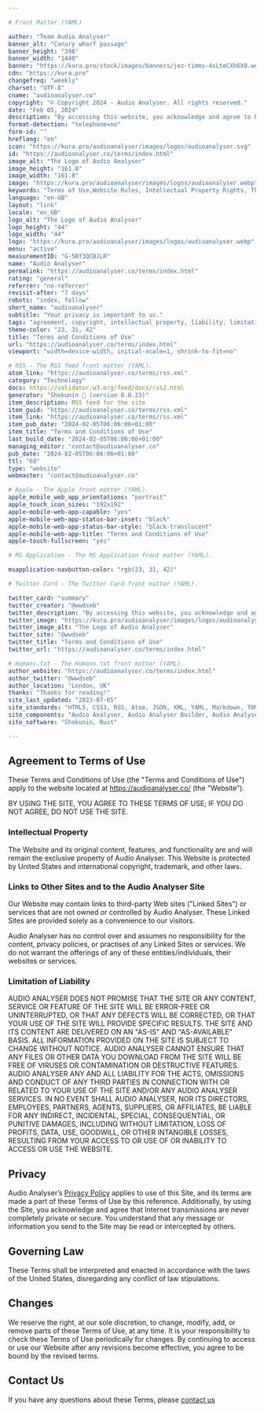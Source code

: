 ```yaml
---

# Front Matter (YAML)

author: "Team Audio Analyser"
banner_alt: "Canary wharf passage"
banner_height: "398"
banner_width: "1440"
banner: "https://kura.pro/stock/images/banners/jez-timms-4xLteCXh6X0.webp"
cdn: "https://kura.pro"
changefreq: "weekly"
charset: "UTF-8"
cname: "audioanalyser.co"
copyright: "© Copyright 2024 - Audio Analyser. All rights reserved."
date: "Feb 05, 2024"
description: "By accessing this website, you acknowledge and agree to be bound by these Terms and Conditions of Use and all applicable laws and regulations."
format-detection: "telephone=no"
form-id: ""
hreflang: "en"
icon: "https://kura.pro/audioanalyser/images/logos/audioanalyser.svg"
id: "https://audioanalyser.co/terms/index.html"
image_alt: "The Logo of Audio Analyser"
image_height: "161.8"
image_width: "161.8"
image: "https://kura.pro/audioanalyser/images/logos/audioanalyser.webp"
keywords: "Terms of Use,Website Rules, Intellectual Property Rights, Third-party Links, User Responsibilities, Limitation of Liability, Website Use Agreement, Governing Laws for Online Use, Website Terms Changes, Contact"
language: "en-GB"
layout: "link"
locale: "en_GB"
logo_alt: "The Logo of Audio Analyser"
logo_height: "44"
logo_width: "44"
logo: "https://kura.pro/audioanalyser/images/logos/audioanalyser.webp"
menu: "active"
measurementID: "G-5RT3QCBJLR"
name: "Audio Analyser"
permalink: "https://audioanalyser.co/terms/index.html"
rating: "general"
referrer: "no-referrer"
revisit-after: "7 days"
robots: "index, follow"
short_name: "audioanalyser"
subtitle: "Your privacy is important to us."
tags: "agreement, copyright, intellectual property, liability, limitation, links, privacy, terms, trademark, use, website"
theme-color: "23, 31, 42"
title: "Terms and Conditions of Use"
url: "https://audioanalyser.co/terms/index.html"
viewport: "width=device-width, initial-scale=1, shrink-to-fit=no"

# RSS - The RSS feed front matter (YAML).
atom_link: "https://audioanalyser.co/terms/rss.xml"
category: "Technology"
docs: https://validator.w3.org/feed/docs/rss2.html
generator: "Shokunin 🦀 (version 0.0.23)"
item_description: RSS feed for the site
item_guid: "https://audioanalyser.co/terms/rss.xml"
item_link: "https://audioanalyser.co/terms/rss.xml"
item_pub_date: "2024-02-05T06:06:06+01:00"
item_title: "Terms and Conditions of Use"
last_build_date: "2024-02-05T06:06:06+01:00"
managing_editor: "contact@audioanalyser.co"
pub_date: "2024-02-05T06:06:06+01:00"
ttl: "60"
type: "website"
webmaster: "contact@audioanalyser.co"

# Apple - The Apple front matter (YAML).
apple_mobile_web_app_orientations: "portrait"
apple_touch_icon_sizes: "192x192"
apple-mobile-web-app-capable: "yes"
apple-mobile-web-app-status-bar-inset: "black"
apple-mobile-web-app-status-bar-style: "black-translucent"
apple-mobile-web-app-title: "Terms and Conditions of Use"
apple-touch-fullscreen: "yes"

# MS Application - The MS Application front matter (YAML).

msapplication-navbutton-color: "rgb(23, 31, 42)"

# Twitter Card - The Twitter Card front matter (YAML).

twitter_card: "summary"
twitter_creator: "@wwdseb"
twitter_description: "By accessing this website, you acknowledge and agree to be bound by these Terms and Conditions of Use and all applicable laws and regulations."
twitter_image: "https://kura.pro/audioanalyser/images/logos/audioanalyser.svg"
twitter_image_alt: "The Logo of Audio Analyser"
twitter_site: "@wwdseb"
twitter_title: "Terms and Conditions of Use"
twitter_url: "https://audioanalyser.co/terms/index.html"

# Humans.txt - The Humans.txt front matter (YAML).
author_website: "https://audioanalyser.co/terms/index.html"
author_twitter: "@wwdseb"
author_location: "London, UK"
thanks: "Thanks for reading!"
site_last_updated: "2023-07-05"
site_standards: "HTML5, CSS3, RSS, Atom, JSON, XML, YAML, Markdown, TOML"
site_components: "Audio Analyser, Audio Analyser Builder, Audio Analyser CLI, Audio Analyser Templates, Audio Analyser Themes"
site_software: "Shokunin, Rust"

---
```


## Agreement to Terms of Use

These Terms and Conditions of Use (the "Terms and Conditions of Use") apply to the website
located at <https://audioanalyser.co/> (the "Website").

BY USING THE SITE, YOU AGREE TO THESE TERMS OF USE; IF YOU DO NOT AGREE, DO NOT
USE THE SITE.

### Intellectual Property

The Website and its original content, features, and functionality are and will
remain the exclusive property of Audio Analyser. This Website is protected
by United States and international copyright, trademark, and other laws.

### Links to Other Sites and to the Audio Analyser Site

Our Website may contain links to third-party Web sites ("Linked Sites") or
services that are not owned or controlled by Audio Analyser. These Linked
Sites are provided solely as a convenience to our visitors.

Audio Analyser has no control over and assumes no responsibility for the
content, privacy policies, or practises of any Linked Sites or services. We do
not warrant the offerings of any of these entities/individuals, their
websites or services.

### Limitation of Liability

AUDIO ANALYSER DOES NOT PROMISE THAT THE SITE OR ANY CONTENT, SERVICE OR
FEATURE OF THE SITE WILL BE ERROR-FREE OR UNINTERRUPTED, OR THAT ANY DEFECTS
WILL BE CORRECTED, OR THAT YOUR USE OF THE SITE WILL PROVIDE SPECIFIC RESULTS.
THE SITE AND ITS CONTENT ARE DELIVERED ON AN "AS-IS" AND "AS-AVAILABLE" BASIS.
ALL INFORMATION PROVIDED ON THE SITE IS SUBJECT TO CHANGE WITHOUT NOTICE.
AUDIO ANALYSER CANNOT ENSURE THAT ANY FILES OR OTHER DATA YOU DOWNLOAD FROM
THE SITE WILL BE FREE OF VIRUSES OR CONTAMINATION OR DESTRUCTIVE FEATURES.
AUDIO ANALYSER ANY AND ALL LIABILITY FOR THE ACTS, OMISSIONS AND CONDUCT OF
ANY THIRD PARTIES IN CONNECTION WITH OR RELATED TO YOUR USE OF THE SITE AND/OR
ANY AUDIO ANALYSER SERVICES. IN NO EVENT SHALL AUDIO ANALYSER, NOR ITS
DIRECTORS, EMPLOYEES, PARTNERS, AGENTS, SUPPLIERS, OR AFFILIATES, BE LIABLE FOR
ANY INDIRECT, INCIDENTAL, SPECIAL, CONSEQUENTIAL, OR PUNITIVE DAMAGES,
INCLUDING WITHOUT LIMITATION, LOSS OF PROFITS, DATA, USE, GOODWILL, OR OTHER
INTANGIBLE LOSSES, RESULTING FROM YOUR ACCESS TO OR USE OF OR INABILITY TO
ACCESS OR USE THE WEBSITE.

## Privacy

Audio Analyser’s [Privacy Policy](/privacy/index.html) applies to use of
this Site, and its terms are made a part of these Terms of Use by this
reference. Additionally, by using the Site, you acknowledge and agree that
Internet transmissions are never completely private or secure. You understand
that any message or information you send to the Site may be read or intercepted
by others.

## Governing Law

These Terms shall be interpreted and enacted in accordance with the laws of the
United States, disregarding any conflict of law stipulations.

## Changes

We reserve the right, at our sole discretion, to change, modify, add, or remove
parts of these Terms of Use, at any time. It is your responsibility to check
these Terms of Use periodically for changes. By continuing to access or use
our Website after any revisions become effective, you agree to be bound by the
revised terms.

## Contact Us

If you have any questions about these Terms, please
[contact us](/contact/index.html)
